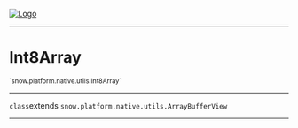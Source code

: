 
[![Logo](../../../../../images/logo.png)](../../../../../api/index.html)

---



<h1>Int8Array</h1>
<small>`snow.platform.native.utils.Int8Array`</small>



---

`class`extends <code><span>snow.platform.native.utils.ArrayBufferView</span></code>

---

&nbsp;
&nbsp;

